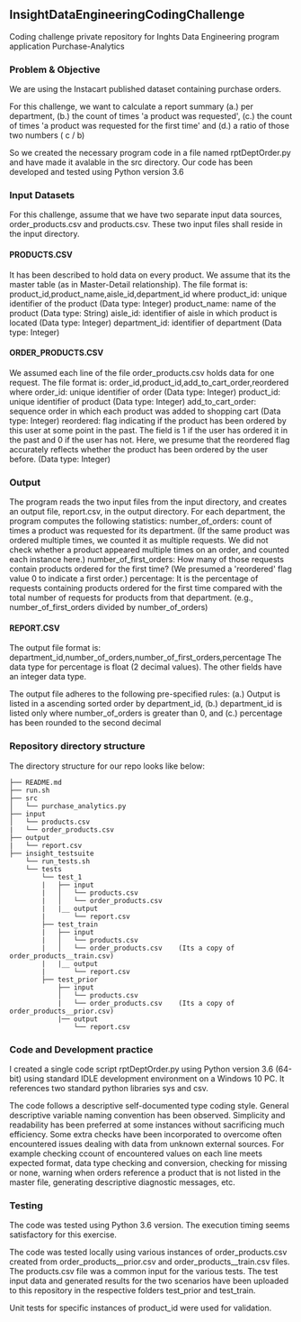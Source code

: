 ## InsightDataEngineeringCodingChallenge
Coding challenge private repository for Inghts Data Engineering program application
Purchase-Analytics

### Problem & Objective
We are using the Instacart published dataset containing purchase orders.

For this challenge, we want to calculate a report summary 
(a.) per department, 
(b.) the count of times 'a product was requested', 
(c.) the count of times 'a product was requested for the first time' and 
(d.) a ratio of those two numbers ( c / b)

So we created the necessary program code in a file named rptDeptOrder.py and have made it avalable in the src directory. Our code has been developed and tested using Python version 3.6 

### Input Datasets
For this challenge, assume that we have two separate input data sources, order_products.csv and products.csv.
These two input files shall reside in the input directory.

#### PRODUCTS.CSV
It has been described to hold data on every product.
We assume that its the master table (as in Master-Detail relationship).
The file format is:
    product_id,product_name,aisle_id,department_id
where
    product_id: unique identifier of the product (Data type: Integer)
    product_name: name of the product (Data type: String)
    aisle_id: identifier of aisle in which product is located (Data type: Integer)
    department_id: identifier of department (Data type: Integer)

#### ORDER_PRODUCTS.CSV
We assumed each line of the file order_products.csv holds data for one request. The file format is:
    order_id,product_id,add_to_cart_order,reordered
where
    order_id: unique identifier of order (Data type: Integer)
    product_id: unique identifier of product (Data type: Integer)
    add_to_cart_order: sequence order in which each product was added to shopping cart (Data type: Integer)
    reordered: flag indicating if the product has been ordered by this user at some point in the past. The field is 1 if the user has ordered it in the past and 0 if the user has not. Here, we presume that the reordered flag accurately reflects whether the product has been ordered by the user before. (Data type: Integer)

### Output
The program reads the two input files from the input directory, and creates an output file, report.csv, in the output directory. 
For each department, the program computes the following statistics:
    number_of_orders: count of times a product was requested for its department. (If the same product was ordered multiple times, we counted it as multiple requests. We did not check whether a product appeared multiple times on an order, and counted each instance here.)
    number_of_first_orders: How many of those requests contain products ordered for the first time? (We presumed a 'reordered' flag value 0 to indicate a first order.)
    percentage: It is the percentage of requests containing products ordered for the first time compared with the total number of requests for products from that department. (e.g., number_of_first_orders divided by number_of_orders)

#### REPORT.CSV
The output file format is:
    department_id,number_of_orders,number_of_first_orders,percentage
The data type for percentage is float (2 decimal values). The other fields have an integer data type.

The output file adheres to the following pre-specified rules:
    (a.) Output is listed in a ascending sorted order by department_id, 
    (b.) department_id is listed only where number_of_orders is greater than 0, and 
    (c.) percentage has been rounded to the second decimal
    
### Repository directory structure
The directory structure for our repo looks like below:

    ├── README.md
    ├── run.sh
    ├── src
    │   └── purchase_analytics.py
    ├── input
    │   └── products.csv
    |   └── order_products.csv
    ├── output
    |   └── report.csv
    ├── insight_testsuite
        └── run_tests.sh
        └── tests
            └── test_1
            |   ├── input
            |   │   └── products.csv
            |   │   └── order_products.csv
            |   |__ output
            |       └── report.csv
            ├── test_train
            |   ├── input
            |   │   └── products.csv
            |   │   └── order_products.csv    (Its a copy of order_products__train.csv)
            |   |__ output
            |       └── report.csv
            ├── test_prior
                ├── input
                │   └── products.csv
                |   └── order_products.csv    (Its a copy of order_products__prior.csv)
                |── output
                    └── report.csv
 
### Code and Development practice
I created a single code script rptDeptOrder.py using Python version 3.6 (64-bit) using standard IDLE development environment on a Windows 10 PC. It references two standard python libraries sys and csv.
 
The code follows a descriptive self-documented type coding style. General descriptive variable naming convention has been observed.
Simplicity and readability has been preferred at some instances without sacrificing much efficiency. 
Some extra checks have been incorporated to overcome often encountered issues dealing with data from unknown external sources. For example 
    checking ccount of encountered values on each line meets expected format,
    data type checking and conversion,
    checking for missing or none,
    warning when orders reference a product that is not listed in the master file,
    generating descriptive diagnostic messages, etc.

### Testing
The code was tested using Python 3.6 version.
The execution timing seems satisfactory for this exercise.
 
The code was tested locally using various instances of order_products.csv created from order_products__prior.csv and order_products__train.csv files. The products.csv file was a common input for the various tests.
The test input data and generated results for the two scenarios have been uploaded to this repository in the respective folders test_prior and test_train.
 
Unit tests for specific instances of product_id were used for validation.
 
